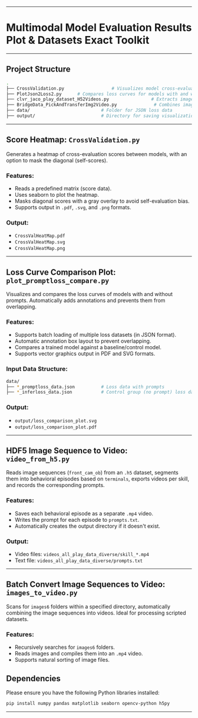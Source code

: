 
---

#  Multimodal Model Evaluation Results Plot &  Datasets Exact Toolkit


---

##  Project Structure

```bash
.
├── CrossValidation.py                  # Visualizes model cross-evaluation scores as a heatmap
├── PlotJson2Loss2.py      # Compares loss curves for models with and without prompts
├── clvr_jaco_play_dataset_H52Videos.py                # Extracts image sequences from H5 files and generates videos (with prompts)
├── BridgeData_PickAndTransferImg2Video.py              # Combines image sequences from a folder into a video
├── data/                           # Folder for JSON loss data
├── output/                         # Directory for saving visualization outputs
```

---

##  Score Heatmap: `CrossValidation.py`

Generates a heatmap of cross-evaluation scores between models, with an option to mask the diagonal (self-scores).

###  Features:

- Reads a predefined matrix (score data).
- Uses seaborn to plot the heatmap.
- Masks diagonal scores with a gray overlay to avoid self-evaluation bias.
- Supports output in `.pdf`, `.svg`, and `.png` formats.

###  Output:

- `CrossValHeatMap.pdf`
- `CrossValHeatMap.svg`
- `CrossValHeatMap.png`

---

##  Loss Curve Comparison Plot: `plot_promptloss_compare.py`

Visualizes and compares the loss curves of models with and without prompts. Automatically adds annotations and prevents them from overlapping.

###  Features:

- Supports batch loading of multiple loss datasets (in JSON format).
- Automatic annotation box layout to prevent overlapping.
- Compares a trained model against a baseline/control model.
- Supports vector graphics output in PDF and SVG formats.

###  Input Data Structure:

```bash
data/
├── *_promptloss_data.json          # Loss data with prompts
├── *_inferloss_data.json           # Control group (no prompt) loss data
```

###  Output:

- `output/loss_comparison_plot.svg`
- `output/loss_comparison_plot.pdf`

---

##  HDF5 Image Sequence to Video: `video_from_h5.py`

Reads image sequences (`front_cam_ob`) from an `.h5` dataset, segments them into behavioral episodes based on `terminals`, exports videos per skill, and records the corresponding prompts.

###  Features:

- Saves each behavioral episode as a separate `.mp4` video.
- Writes the prompt for each episode to `prompts.txt`.
- Automatically creates the output directory if it doesn't exist.

###  Output:

- Video files: `videos_all_play_data_diverse/skill_*.mp4`
- Text file: `videos_all_play_data_diverse/prompts.txt`

---

##  Batch Convert Image Sequences to Video: `images_to_video.py`

Scans for `images6` folders within a specified directory, automatically combining the image sequences into videos. Ideal for processing scripted datasets.

###  Features:

- Recursively searches for `images6` folders.
- Reads images and compiles them into an `.mp4` video.
- Supports natural sorting of image files.



##  Dependencies

Please ensure you have the following Python libraries installed:

```bash
pip install numpy pandas matplotlib seaborn opencv-python h5py
```

---
